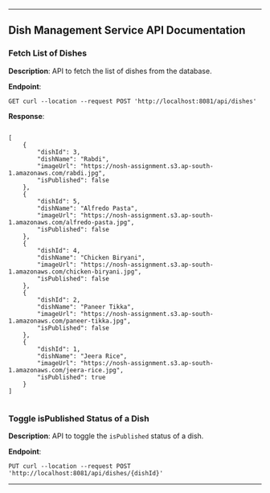 
---

## Dish Management Service API Documentation

### Fetch List of Dishes

**Description**: API to fetch the list of dishes from the database.

**Endpoint**:
```http
GET curl --location --request POST 'http://localhost:8081/api/dishes'
```

**Response**:
```http

[
    {
        "dishId": 3,
        "dishName": "Rabdi",
        "imageUrl": "https://nosh-assignment.s3.ap-south-1.amazonaws.com/rabdi.jpg",
        "isPublished": false
    },
    {
        "dishId": 5,
        "dishName": "Alfredo Pasta",
        "imageUrl": "https://nosh-assignment.s3.ap-south-1.amazonaws.com/alfredo-pasta.jpg",
        "isPublished": false
    },
    {
        "dishId": 4,
        "dishName": "Chicken Biryani",
        "imageUrl": "https://nosh-assignment.s3.ap-south-1.amazonaws.com/chicken-biryani.jpg",
        "isPublished": false
    },
    {
        "dishId": 2,
        "dishName": "Paneer Tikka",
        "imageUrl": "https://nosh-assignment.s3.ap-south-1.amazonaws.com/paneer-tikka.jpg",
        "isPublished": false
    },
    {
        "dishId": 1,
        "dishName": "Jeera Rice",
        "imageUrl": "https://nosh-assignment.s3.ap-south-1.amazonaws.com/jeera-rice.jpg",
        "isPublished": true
    }
]


```


### Toggle isPublished Status of a Dish

**Description**: API to toggle the `isPublished` status of a dish.

**Endpoint**:
```http
PUT curl --location --request POST 'http://localhost:8081/api/dishes/{dishId}'
```

---

